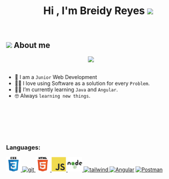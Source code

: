 <h1 align="center">Hi , I'm Breidy Reyes <img src="https://media.giphy.com/media/hvRJCLFzcasrR4ia7z/giphy.gif" width="35"></h1>

<br>
	
## <picture><img src ="https://github.com/7oSkaaa/7oSkaaa/blob/main/Images/competitive_programming_profile.png?raw=true" width = 50px></picture> About me

<picture> <img align="right" src="https://i.pinimg.com/736x/32/41/f8/3241f8a6778d4a38f9f528b1477bc534.jpg" width = 280px></picture>

<br><br>

- :school: I am a `Junior` Web Development
- :technologist: I love using Software as a solution for every `Problem`.
- :student: I’m currently learning `Java` and `Angular`.
- :nerd_face: Always `learning new things`.
<br>
<br>
<br>
<br>
<br>
<h3 align="left">Languages:</h3>
<p align="left"> <a href="https://getbootstrap.com" target="_blank" rel="noreferrer"><a href="https://www.cprogramming.com/" target="_blank" rel="noreferrer">  </a> <a href="https://www.w3schools.com/css/" target="_blank" rel="noreferrer"> <img src="https://raw.githubusercontent.com/devicons/devicon/master/icons/css3/css3-original-wordmark.svg" alt="css3" width="40" height="40"/> </a> <a href="https://git-scm.com/" target="_blank" rel="noreferrer"> <img src="https://www.vectorlogo.zone/logos/git-scm/git-scm-icon.svg" alt="git" width="40" height="40"/> </a> <a href="https://www.w3schools.com/Html/" target="_blank" rel="noreferrer"> <img src="https://raw.githubusercontent.com/devicons/devicon/master/icons/html5/html5-original-wordmark.svg" alt="html5" width="40" height="40"/> </a> <a href="https://www.java.com" target="_blank" rel="noreferrer">  <a href="https://developer.mozilla.org/en-US/docs/Web/JavaScript" target="_blank" rel="noreferrer"> <img src="https://raw.githubusercontent.com/devicons/devicon/master/icons/javascript/javascript-original.svg" alt="javascript" width="40" height="40"/> <img src="https://raw.githubusercontent.com/devicons/devicon/master/icons/nodejs/nodejs-original-wordmark.svg" alt="nodejs" width="40" height="40"/> <a href="https://tailwindcss.com/" target="_blank" rel="noreferrer"> <img src="https://www.vectorlogo.zone/logos/tailwindcss/tailwindcss-icon.svg" alt="tailwind" width="40" height="40"/></a><a href="https://angular.dev/" target="_blank" rel="noreferrer"> <img src="https://w7.pngwing.com/pngs/271/444/png-transparent-angular-icon-hd-logo-thumbnail.png" alt="Angular" width="40" height="40"/></a> <a href="https://www.postman.com/" target="_blank" rel="noreferrer"> <img src="https://encrypted-tbn0.gstatic.com/images?q=tbn:ANd9GcT-TB9d5YXwtKhv4NWbpeTBVveYvcxu9gMJng&s" alt="Postman" width="40" height="40"/></a> </p><br>
